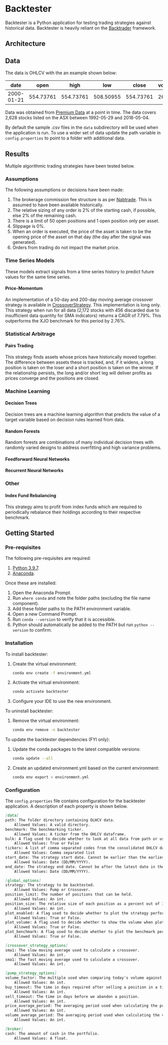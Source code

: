 # Backtester

Backtester is a Python application for testing trading strategies against historical data. Backtester is heavily reliant on the [Backtrader](https://github.com/mementum/backtrader) framework.

## Architecture

## Data

The data is OHLCV with the an example shown below:

| date       | open      | high      | low       | close     | volume | ticker |
|------------|-----------|-----------|-----------|-----------|--------|--------|
| 2000-01-21 | 554.73761 | 554.73761 | 508.50955 | 554.73761 | 26     | ZNT    |

Data was obtained from [Premium Data](https://www.premiumdata.net/products/premiumdata/asxhistorical.php) at a point in time. The data covers 2,628 stocks listed on the ASX between 1992-05-29 and 2018-05-04.

By default the sample .csv files in the `data` subdirectory will be used when the application is run. To use a wider set of data update the path variable in `config.properties` to point to a folder with additional data.

## Results

Multiple algorithmic trading strategies have been tested below.

### Assumptions

The following assumptions or decisions have been made:

1. The brokerage commission fee structure is as per [Nabtrade](https://www.nabtrade.com.au/investor/pricing). This is assumed to have been available historically.
1. The relative sizing of any order is 2% of the starting cash, if possible, else 2% of the remaining cash.
1. There is a limit of 50 open positions and 1 open position only per asset.
1. Slippage is 0%.
1. When an order is executed, the price of the asset is taken to be the opening price of the asset on that day (the day after the signal was generated).
1. Orders from trading do not impact the market price.

### Time Series Models

These models extract signals from a time series history to predict future values for the same time series.

#### Price-Momentum

An implementation of a 50-day and 200-day moving average crossover strategy is available in [CrossoverStrategy](CrossoverStrategy.py). This implementation is long only. This strategy when run for all data (2,172 stocks with 456 discarded due to insufficient data quantity for SMA indicators) returns a CAGR of 7.79%. This outperforms the XJO benchmark for this period by 2.76%.

### Statistical Arbitrage

#### Pairs Trading

This strategy finds assets whose prices have historically moved together. The difference between assets these is tracked, and, if it widens, a long position is taken on the loser and a short position is taken on the winner. If the relationship persists, the long and/or short leg will deliver profits as prices converge and the positions are closed.

### Machine Learning

#### Decision Trees

Decision trees are a machine learning algorithm that predicts the value of a target variable based on decision rules learned from data.

#### Random Forests

Random forests are combinations of many individual decision trees with randomly varied designs to address overfitting and high variance problems.

#### Feedforward Neural Networks

#### Recurrent Neural Networks

### Other

#### Index Fund Rebalancing

This strategy aims to profit from index funds which are required to periodically rebalance their holdings according to their respective benchmark.

## Getting Started

### Pre-requisites

The following pre-requisites are required:

1. [Python 3.9.7](https://www.python.org/downloads/release/python-397/).
1. [Anaconda](https://www.anaconda.com/products/individual).

Once these are installed:

1. Open the Anaconda Prompt.
1. Run `where conda` and note the folder paths (excluding the file name component).
1. Add these folder paths to the PATH environment variable.
1. Open a new Command Prompt.
1. Run `conda --version` to verify that it is accessible.
1. Python should automatically be added to the PATH but run `python --version` to confirm.

### Installation

To install backtester:

1. Create the virtual environment:
    ```bash
    conda env create -f environment.yml
    ```

1. Activate the virtual environment:
    ```bash
    conda activate backtester
    ```

1. Configure your IDE to use the new environment.

To uninstall backtester:

1. Remove the virtual environment:
    ```bash
    conda env remove -n backtester
    ```

To update the backtester dependencies (FYI only):

1. Update the conda packages to the latest compatible versions:
    ```bash
    conda update --all
    ```

1. Create an updated environment.yml based on the current environment:
    ```bash
    conda env export > environment.yml
    ```

### Configuration

The `config.properties` file contains configuration for the backtester application. A description of each property is shown below.

```markdown
[data]
path: The folder directory containing OLHCV data.
	Allowed Values: A valid directory.
benchmark: The benchmarking ticker.
	Allowed Values: A ticker from the OHLCV dataframe.
bulk: A flag used to decide whether to look at all data from path or use the tickers field.
	Allowed Values: True or False
tickers: A list of comma separated codes from the consolidated OHLCV data read from path. Only used when bulk is set to False.
	Allowed Values: Comma separated list
start_date: The strategy start date. Cannot be earlier than the earliest date in the OHLCV dataframe.
	Allowed Values: Date (DD/MM/YYYY).
end_date: The strategy end date. Cannot be after the latest date in the OHLCV dataframe.
	Allowed Values: Date (DD/MM/YYYY).

[global_options]
strategy: The strategy to be backtested.
	Allowed Values: Pump or Crossover.
position_limit: The number of positions that can be held.
	Allowed Values: An int.
position_size: The relative size of each position as a percent out of 100. Must equal 100 when multiplied with the position_limit. For example, a position_limit of 50 and a position_size of 2.
	Allowed Values: An int.
plot_enabled: A flag used to decide whether to plot the strategy performance. Not recommended when bulk is set to True.
	Allowed Values: True or False.
plot_volume: A flag used to decide whether to show the volume when plotting the strategy performance. Only relevant if plot_enabled is set to True.
	Allowed Values: True or False.
plot_benchmark: A flag used to decide whether to plot the benchmark performance.
	Allowed Values: True or False.

[crossover_strategy_options]
sma1: The slow moving average used to calculate a crossover.
	Allowed Values: An int.
sma1: The fast moving average used to calculate a crossover.
	Allowed Values: An int.

[pump_strategy_options]
volume_factor: The multiple used when comparing today's volume against the average volume.
	Allowed Values: An int.
buy_timeout: The time in days required after selling a position in a ticker, before buying back into the same ticker is possible.
	Allowed Values: An int.
sell_timeout: The time in days before we abandon a position.
	Allowed Values: An int.
price_average_period: The averaging period used when calculating the price average.
	Allowed Values: An int.
volume_average_period: The averaging period used when calculating the volume average.
	Allowed Values: An int.

[broker]
cash: The amount of cash in the portfolio.
	Allowed Values: A float.
```
